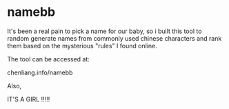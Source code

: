 # namebb
It's been a real pain to pick a name for our baby, so i built this tool to random generate 
names from commonly used chinese characters and rank them based on the mysterious "rules" I
found online.

The tool can be accessed at:

chenliang.info/namebb

Also,

IT'S A GIRL !!!!! 
